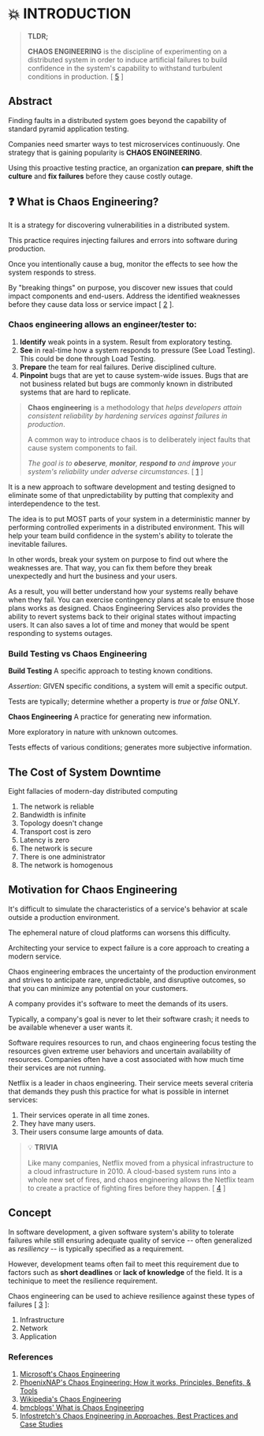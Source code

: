 # 💥 INTRODUCTION

> **TLDR;**
>
> **CHAOS ENGINEERING** is the discipline of experimenting on a distributed system in order to induce artificial failures to build confidence in the system's capability to withstand turbulent conditions in production. [ [5](https://www.infostretch.com/resources/white-papers/chaos-engineering/) ]

## Abstract
Finding faults in a distributed system goes beyond the capability of standard pyramid application testing.

Companies need smarter ways to test microservices continuously. One strategy that is gaining popularity is **CHAOS ENGINEERING**.

Using this proactive testing practice, an organization **can prepare**, **shift the culture** and **fix failures** before they cause costly outage.

## ❓ What is Chaos Engineering?
It is a strategy for discovering vulnerabilities in a distributed system.

This practice requires injecting failures and errors into software during production.

Once you intentionally cause a bug, monitor the effects to see how the system responds to stress.

By "breaking things" on purpose, you discover new issues that could impact components and end-users. Address the identified weaknesses before they cause data loss or service impact [ [2](https://phoenixnap.com/blog/chaos-engineering) ].

### Chaos engineering allows an engineer/tester to:
1. **Identify** weak points in a system.
    Result from exploratory testing.
2. **See** in real-time how a system responds to pressure (See Load Testing).
    This could be done through Load Testing.
3. **Prepare** the team for real failures.
    Derive disciplined culture.
4. **Pinpoint** bugs that are yet to cause system-wide issues.
    Bugs that are not business related but bugs are commonly known in distributed systems that are hard to replicate.

> **Chaos engineering** is a methodology that _helps developers attain consistent reliability by hardening services against failures in production_. 
>
> A common way to introduce chaos is to deliberately inject faults that cause system components to fail. 
>
> _The goal is to **obeserve**, **monitor**, **respond to** and **improve** your system's reliability under adverse circumstances_. [ [1](https://docs.microsoft.com/en-us/azure/architecture/framework/resiliency/chaos-engineering) ]

It is a new approach to software development and testing designed to eliminate some of that unpredictability by putting that complexity and interdependence to the test.

The idea is to put MOST parts of your system in a deterministic manner by performing controlled experiments in a distributed environment. This will help your team build confidence in the system's ability to tolerate the inevitable failures.

In other words, break your system on purpose to find out where the weaknesses are. That way, you can fix them before they break unexpectedly and hurt the business and your users.

As a result, you will better understand how your systems really behave when they fail. You can exercise contingency plans at scale to ensure those plans works as designed. Chaos Engineering Services also provides the ability to revert systems back to their original states without impacting users. It can also saves a lot of time and money that would be spent responding to systems outages.

### Build Testing vs Chaos Engineering

**Build Testing**
A specific approach to testing known conditions.

_Assertion_: GIVEN specific conditions, a system will emit a specific output.

Tests are typically; determine whether a property is _true_ or _false_ ONLY.

**Chaos Engineering**
A practice for generating new information.

More exploratory in nature with unknown outcomes.

Tests effects of various conditions; generates more subjective information.

## The Cost of System Downtime
Eight fallacies of modern-day distributed computing
1. The network is reliable
2. Bandwidth is infinite
3. Topology doesn't change
4. Transport cost is zero
5. Latency is zero
6. The network is secure
7. There is one administrator
8. The network is homogenous

## Motivation for Chaos Engineering
It's difficult to simulate the characteristics of a service's behavior at scale outside a production environment. 

The ephemeral nature of cloud platforms can worsens this difficulty.

Architecting your service to expect failure is a core approach to creating a modern service.

Chaos engineering embraces the uncertainty of the production environment and strives to anticipate rare, unpredictable, and disruptive outcomes, so that you can minimize any potential on your customers.

A company provides it's software to meet the demands of its users. 

Typically, a company's goal is never to let their software crash; it needs to be available whenever a user wants it. 

Software requires resources to run, and chaos engineering focus testing the resources given extreme user behaviors and uncertain availability of resources. Companies often have a cost associated with how much time their services are not running.

Netflix is a leader in chaos engineering. Their service meets several criteria that demands they push this practice for what is possible in internet services:
1. Their services operate in all time zones.
2. They have many users.
3. Their users consume large amounts of data.

> 💡 **TRIVIA**
>
> Like many companies, Netflix moved from a physical infrastructure to a cloud infrastructure in 2010. A cloud-based system runs into a whole new set of fires, and chaos engineering allows the Netflix team to create a practice of fighting fires before they happen. [ [4](https://www.bmc.com/blogs/chaos-engineering/) ]

## Concept
In software development, a given software system's ability to tolerate failures while still ensuring adequate quality of service -- often generalized as _resiliency_ -- is typically specified as a requirement.

However, development teams often fail to meet this requirement due to factors such as **short deadlines** or **lack of knowledge** of the field. It is a techinique to meet the resilience requirement.

Chaos engineering can be used to achieve resilience against these types of failures [ [3](https://en.wikipedia.org/wiki/Chaos_engineering) ]:
1. Infrastructure
2. Network
3. Application

### References
1. [Microsoft's Chaos Engineering](https://docs.microsoft.com/en-us/azure/architecture/framework/resiliency/chaos-engineering)
2. [PhoenixNAP's Chaos Engineering: How it works, Principles, Benefits, & Tools](https://phoenixnap.com/blog/chaos-engineering)
3. [Wikipedia's Chaos Engineering](https://en.wikipedia.org/wiki/Chaos_engineering)
4. [bmcblogs' What is Chaos Engineering](https://www.bmc.com/blogs/chaos-engineering/)
5. [Infostretch's Chaos Engineering in Approaches, Best Practices and Case Studies](https://www.infostretch.com/resources/white-papers/chaos-engineering/)